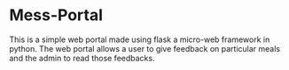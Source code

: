 # Mess-Portal
This is a simple web portal made using flask a micro-web framework in python. The web portal allows a user to give feedback on particular meals and the admin to read those feedbacks.
